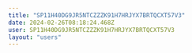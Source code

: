 ```yaml
---
title: "SP11H40DG9JR5NTCZZZK91H7HRJYX7BRTQCXT57V3"
date: 2024-02-26T08:18:24.468Z
user: SP11H40DG9JR5NTCZZZK91H7HRJYX7BRTQCXT57V3
layout: "users"
---
```

    